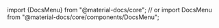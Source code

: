 import {DocsMenu} from "@material-docs/core";
// or
import DocsMenu from "@material-docs/core/components/DocsMenu";